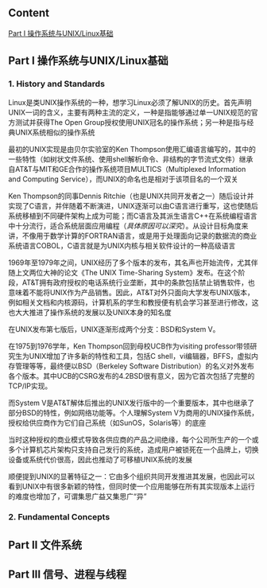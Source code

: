 ## Content

[Part I 操作系统与UNIX/Linux基础](https://github.com/Jarvis-Guo/Notes/blob/main/The%20Linux%20Programming%20Interface/Note.md#part-i-%E6%93%8D%E4%BD%9C%E7%B3%BB%E7%BB%9F%E4%B8%8Eunixlinux%E5%9F%BA%E7%A1%80)

## Part I 操作系统与UNIX/Linux基础

### 1. History and Standards
Linux是类UNIX操作系统的一种，想学习Linux必须了解UNIX的历史。首先声明UNIX一词的含义，主要有两种主流的定义，一种是指能够通过单一UNIX规范的官方测试并获得The Open Group授权使用UNIX冠名的操作系统；另一种是指与经典UNIX系统相似的操作系统

最初的UNIX实现是由贝尔实验室的Ken Thompson使用汇编语言编写的，其中的一些特性（如树状文件系统、使用shell解析命令、非结构的字节流式文件）继承自AT&T与MIT和GE合作的操作系统项目MULTICS（Multiplexed Information and Computing Service），而UNIX的命名也是相对于该项目名的一个双关

Ken Thompson的同事Dennis Ritchie（也是UNIX共同开发者之一）随后设计并实现了C语言，并伴随着不断演进，UNIX逐渐可以由C语言进行重写，这也使随后系统移植到不同硬件架构上成为可能；而C语言及其派生语言C++在系统编程语言中十分流行，适合系统层面应用编程（_具体原因可以深究_）。从设计目标角度来讲，不像用于数学计算的FORTRAN语言，或是用于处理面向记录的数据流的商业系统语言COBOL，C语言就是为UNIX内核与相关软件设计的一种高级语言

1969年至1979年之间，UNIX经历了多个版本的发布，其名声也开始流传，尤其伴随上文两位大神的论文《The UNIX Time-Sharing System》发布。在这个阶段，AT&T拥有政府授权的电话系统行业垄断，其中的条款包括禁止销售软件，也意味着不能将UNIX作为产品销售。因此，AT&T对外只面向大学发布UNIX版本，例如相关文档和内核源码，计算机系的学生和教授便有机会学习甚至进行修改，这也大大推进了操作系统的发展以及UNIX本身的知名度

在UNIX发布第七版后，UNIX逐渐形成两个分支：BSD和System V。

在1975到1976学年，Ken Thompson回到母校UCB作为visiting professor带领研究生为UNIX增加了许多新的特性和工具，包括C shell，vi编辑器，BFFS，虚拟内存管理等等，最终便以BSD（Berkeley Software Distribution）的名义对外发布各个版本。其中UCB的CSRG发布的4.2BSD很有意义，因为它首次包括了完整的TCP/IP实现。

而System V是AT&T解体后推出的UNIX发行版中的一个重要版本，其中也继承了部分BSD的特性，例如网络功能等。个人理解System V为商用的UNIX操作系统，授权给供应商作为它们自己系统（如SunOS，Solaris等）的底座

当时这种授权的商业模式导致各供应商的产品之间绝缘，每个公司所生产的一个或多个计算机芯片架构只支持自己发行的系统，造成用户被锁死在一个品牌上，切换设备或系统代价很高，因此也推动了可移植UNIX系统的发展

顺便提到UNIX的显著特征之一：它由多个组织共同开发推进其发展，也因此可以看到UNIX中有很多新颖的特性，但同时使一个应用能够在所有其实现版本上运行的难度也增加了，可谓集思广益又集思广“异”

### 2. Fundamental Concepts

## Part II 文件系统

## Part III 信号、进程与线程
